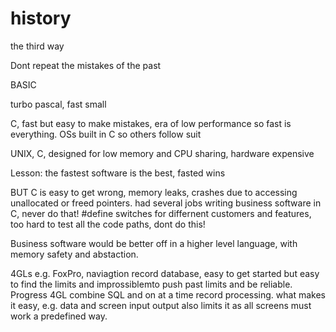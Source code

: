 # history

the third way

Dont repeat the mistakes of the past

BASIC

turbo pascal, fast small

C, fast but easy to make mistakes, era of low performance so fast is everything. OSs built in C so others follow suit

UNIX, C, designed for low memory and CPU sharing, hardware expensive

Lesson: the fastest software is the best, fasted wins

BUT C is easy to get wrong, memory leaks, crashes due to accessing unallocated or freed pointers.  had several jobs writing business software in C, never do that! #define switches for differnent customers and features, too hard to test all the code paths, dont do this!

Business software would be better off in a higher level language, with memory safety and abstaction.

4GLs e.g. FoxPro, naviagtion record database, easy to get started but easy to find the limits and improssiblemto push past limits and be reliable.  Progress 4GL combine SQL and on at a time record processing. what makes it easy, e.g. data and screen input output also limits it as all screens must work a predefined way. 



